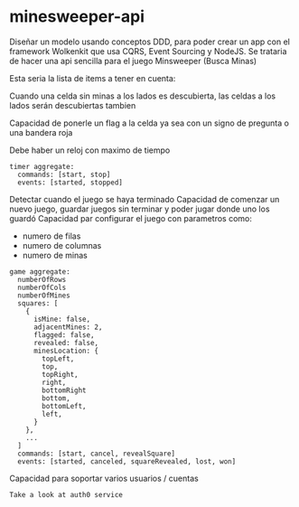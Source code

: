 # minesweeper-api
Diseñar un modelo usando conceptos DDD, 
para poder crear un app con el framework Wolkenkit que usa CQRS, 
Event Sourcing y NodeJS.
Se trataria de hacer una api sencilla para el juego
Minsweeper (Busca Minas)

Esta seria la lista de items a tener en cuenta:

Cuando una celda sin minas a los lados es descubierta,
las celdas a los lados serán descubiertas tambien

Capacidad de ponerle un flag a la celda ya sea con un signo de pregunta o
una bandera roja

Debe haber un reloj con maximo de tiempo
```
timer aggregate:
  commands: [start, stop]
  events: [started, stopped]
```

Detectar cuando el juego se haya terminado
Capacidad de comenzar un nuevo juego, guardar juegos sin terminar y poder
jugar donde uno los guardó
Capacidad par configurar el juego con parametros como:
* numero de filas
* numero de columnas
* numero de minas
```
game aggregate:
  numberOfRows
  numberOfCols
  numberOfMines
  squares: [
    {
      isMine: false, 
      adjacentMines: 2, 
      flagged: false, 
      revealed: false, 
      minesLocation: {
        topLeft,
        top,
        topRight,
        right,
        bottomRight
        bottom,
        bottomLeft,
        left,
      }
    },
    ...
  ]
  commands: [start, cancel, revealSquare]
  events: [started, canceled, squareRevealed, lost, won]
```

Capacidad para soportar varios usuarios / cuentas
```
Take a look at auth0 service
```

